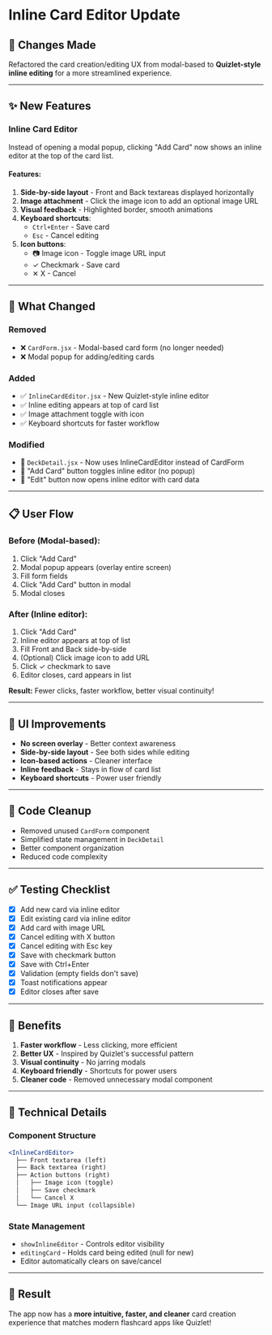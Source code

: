 # Inline Card Editor Update

## 🎯 Changes Made

Refactored the card creation/editing UX from modal-based to **Quizlet-style inline editing** for a more streamlined experience.

---

## ✨ New Features

### Inline Card Editor
Instead of opening a modal popup, clicking "Add Card" now shows an inline editor at the top of the card list.

#### Features:
1. **Side-by-side layout** - Front and Back textareas displayed horizontally
2. **Image attachment** - Click the image icon to add an optional image URL
3. **Visual feedback** - Highlighted border, smooth animations
4. **Keyboard shortcuts**:
   - `Ctrl+Enter` - Save card
   - `Esc` - Cancel editing
5. **Icon buttons**:
   - 📷 Image icon - Toggle image URL input
   - ✓ Checkmark - Save card
   - ✕ X - Cancel

---

## 🔄 What Changed

### Removed
- ❌ `CardForm.jsx` - Modal-based card form (no longer needed)
- ❌ Modal popup for adding/editing cards

### Added
- ✅ `InlineCardEditor.jsx` - New Quizlet-style inline editor
- ✅ Inline editing appears at top of card list
- ✅ Image attachment toggle with icon
- ✅ Keyboard shortcuts for faster workflow

### Modified
- 🔄 `DeckDetail.jsx` - Now uses InlineCardEditor instead of CardForm
- 🔄 "Add Card" button toggles inline editor (no popup)
- 🔄 "Edit" button now opens inline editor with card data

---

## 📋 User Flow

### Before (Modal-based):
1. Click "Add Card"
2. Modal popup appears (overlay entire screen)
3. Fill form fields
4. Click "Add Card" button in modal
5. Modal closes

### After (Inline editor):
1. Click "Add Card"
2. Inline editor appears at top of list
3. Fill Front and Back side-by-side
4. (Optional) Click image icon to add URL
5. Click ✓ checkmark to save
6. Editor closes, card appears in list

**Result:** Fewer clicks, faster workflow, better visual continuity!

---

## 🎨 UI Improvements

- **No screen overlay** - Better context awareness
- **Side-by-side layout** - See both sides while editing
- **Icon-based actions** - Cleaner interface
- **Inline feedback** - Stays in flow of card list
- **Keyboard shortcuts** - Power user friendly

---

## 🧹 Code Cleanup

- Removed unused `CardForm` component
- Simplified state management in `DeckDetail`
- Better component organization
- Reduced code complexity

---

## ✅ Testing Checklist

- [x] Add new card via inline editor
- [x] Edit existing card via inline editor
- [x] Add card with image URL
- [x] Cancel editing with X button
- [x] Cancel editing with Esc key
- [x] Save with checkmark button
- [x] Save with Ctrl+Enter
- [x] Validation (empty fields don't save)
- [x] Toast notifications appear
- [x] Editor closes after save

---

## 🚀 Benefits

1. **Faster workflow** - Less clicking, more efficient
2. **Better UX** - Inspired by Quizlet's successful pattern
3. **Visual continuity** - No jarring modals
4. **Keyboard friendly** - Shortcuts for power users
5. **Cleaner code** - Removed unnecessary modal component

---

## 📝 Technical Details

### Component Structure
```jsx
<InlineCardEditor>
  ├── Front textarea (left)
  ├── Back textarea (right)
  ├── Action buttons (right)
  │   ├── Image icon (toggle)
  │   ├── Save checkmark
  │   └── Cancel X
  └── Image URL input (collapsible)
```

### State Management
- `showInlineEditor` - Controls editor visibility
- `editingCard` - Holds card being edited (null for new)
- Editor automatically clears on save/cancel

---

## 🎉 Result

The app now has a **more intuitive, faster, and cleaner** card creation experience that matches modern flashcard apps like Quizlet!

